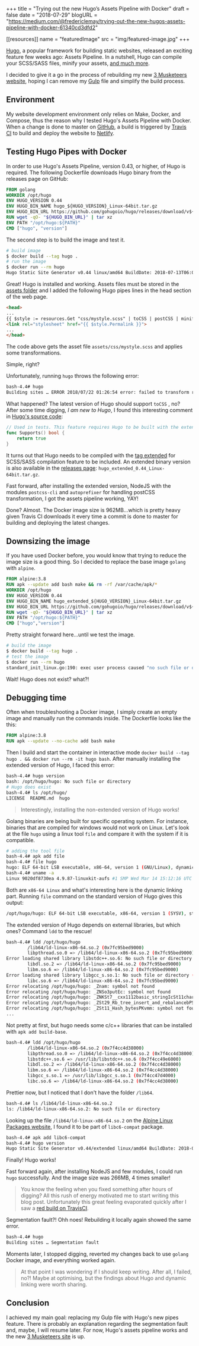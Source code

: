 +++
title = "Trying out the new Hugo’s Assets Pipeline with Docker"
draft = false
date = "2018-07-29"
blogURL = "https://medium.com/@fredericlemay/trying-out-the-new-hugos-assets-pipeline-with-docker-61340cd3dfd2"

[[resources]]
  name = "featuredImage"
  src = "img/featured-image.jpg"
+++

[Hugo][linkHugo], a popular framework for building static websites, released an exciting feature few weeks ago: Assets Pipeline. In a nutshell, Hugo can compile your SCSS/SASS files, minify your assets, [and much more][linkHugoReleaseNotes].

I decided to give it a go in the process of rebuilding my new [3 Musketeers website][link3musketeers], hoping I can remove my [Gulp][linkGulp] file and simplify the build process.

<!--more-->

## Environment

My website development environment only relies on Make, Docker, and Compose, thus the reason why I tested Hugo's Assets Pipeline with Docker. When a change is done to master on [GitHub][link3musketeersGitHub], a build is triggered by [Travis CI][link3musketeersTravisCI] to build and deploy the website to [Netlify][linkNetlify].

## Testing Hugo Pipes with Docker

In order to use Hugo's Assets Pipeline, version 0.43, or higher, of Hugo is required. The following Dockerfile downloads Hugo binary from the releases page on GitHub:

```Dockerfile
FROM golang
WORKDIR /opt/hugo
ENV HUGO_VERSION 0.44
ENV HUGO_BIN_NAME hugo_${HUGO_VERSION}_Linux-64bit.tar.gz
ENV HUGO_BIN_URL https://github.com/gohugoio/hugo/releases/download/v${HUGO_VERSION}/${HUGO_BIN_NAME}
RUN wget -qO- "${HUGO_BIN_URL}" | tar xz
ENV PATH "/opt/hugo:${PATH}"
CMD ["hugo", "version"]
```

The second step is to build the image and test it.

```bash
# build image
$ docker build --tag hugo .
# run the image
$ docker run --rm hugo
Hugo Static Site Generator v0.44 linux/amd64 BuildDate: 2018-07-13T06:03:11Z
```

Great! Hugo is installed and working. Assets files must be stored in the [assets folder][linkHugoAssetDirectory] and I added the following Hugo pipes lines in the head section of the web page.

```html
<head>
...
{{ $style := resources.Get "css/mystyle.scss" | toCSS | postCSS | minify | fingerprint }}
<link rel="stylesheet" href="{{ $style.Permalink }}">
...
</head>
```

The code above gets the asset file `assets/css/mystyle.scss` and applies some transformations.

Simple, right?

Unfortunately, running `hugo` throws the following error:

```bash
bash-4.4# hugo
Building sites … ERROR 2018/07/22 01:26:54 error: failed to transform resource: TOCSS:failed to transform "css/mystyle.scss" (text/x-scss): this feature is not available inyour current Hugo version
```

What happened? The latest version of Hugo should support `toCSS` , no? After some time digging, _I am new to Hugo_, I found this interesting comment in [Hugo's source code][linkHugoToCSS]:

```go
// Used in tests. This feature requires Hugo to be built with the extended tag.
func Supports() bool {
    return true
}
```

It turns out that Hugo needs to be compiled with the [tag extended][linkHugoDiscourse] for SCSS/SASS compilation feature to be included. An extended binary version is also available in the [releases page][linkHugoRelease]: `hugo_extended_0.44_Linux-64bit.tar.gz`.

Fast forward, after installing the extended version, NodeJS with the modules `postcss-cli` and `autoprefixer` for handling postCSS transformation, I got the assets pipeline working, YAY!

Done? Almost. The Docker image size is 962MB…which is pretty heavy given Travis CI downloads it every time a commit is done to master for building and deploying the latest changes.

## Downsizing the image

If you have used Docker before, you would know that trying to reduce the image size is a good thing. So I decided to replace the base image `golang` with `alpine`.

```Dockerfile
FROM alpine:3.8
RUN apk --update add bash make && rm -rf /var/cache/apk/*
WORKDIR /opt/hugo
ENV HUGO_VERSION 0.44
ENV HUGO_BIN_NAME hugo_extended_${HUGO_VERSION}_Linux-64bit.tar.gz
ENV HUGO_BIN_URL https://github.com/gohugoio/hugo/releases/download/v${HUGO_VERSION}/${HUGO_BIN_NAME}
RUN wget -qO- "${HUGO_BIN_URL}" | tar xz
ENV PATH "/opt/hugo:${PATH}"
CMD ["hugo","version"]
```

Pretty straight forward here…until we test the image.

```bash
# build the image
$ docker build --tag hugo .
# test the image
$ docker run --rm hugo
standard_init_linux.go:190: exec user process caused "no such file or directory"
```

Wait! Hugo does not exist? what?!

## Debugging time

Often when troubleshooting a Docker image, I simply create an empty image and manually run the commands inside. The Dockerfile looks like the this:

```Dockerfile
FROM alpine:3.8
RUN apk --update --no-cache add bash make
```

Then I build and start the container in interactive mode `docker build --tag hugo . && docker run --rm -it hugo bash`. After manually installing the extended version of Hugo, I faced this error:

```bash
bash-4.4# hugo version
bash: /opt/hugo/hugo: No such file or directory
# Hugo does exist
bash-4.4# ls /opt/hugo/
LICENSE  README.md  hugo
```

> Interestingly, installing the non-extended version of Hugo works!

Golang binaries are being built for specific operating system. For instance, binaries that are compiled for windows would not work on Linux. Let's look at the file `hugo` using a linux tool `file` and compare it with the system if it is compatible.

```bash
# adding the tool file
bash-4.4# apk add file
bash-4.4# file hugo
hugo: ELF 64-bit LSB executable, x86-64, version 1 (GNU/Linux), dynamically linked, interpreter /lib64/ld-linux-x86-64.so.2, for GNU/Linux 2.6.32, BuildID[sha1]=7621f50844b0494c9fa7846a9e1366892aacf6c8, stripped
bash-4.4# uname -a
Linux 9020df8730ea 4.9.87-linuxkit-aufs #1 SMP Wed Mar 14 15:12:16 UTC 2018 x86_64 Linux
```

Both are `x86-64 Linux` and what's interesting here is the dynamic linking part. Running `file` command on the standard version of Hugo gives this output:

```bash
/opt/hugo/hugo: ELF 64-bit LSB executable, x86-64, version 1 (SYSV), statically linked, stripped
```

The extended version of Hugo depends on external libraries, but which ones? Command `ldd` to the rescue!

```bash
bash-4.4# ldd /opt/hugo/hugo
        /lib64/ld-linux-x86-64.so.2 (0x7fc95bed9000)
        libpthread.so.0 => /lib64/ld-linux-x86-64.so.2 (0x7fc95bed9000)
Error loading shared library libstdc++.so.6: No such file or directory (needed by /opt/hugo/hugo)
        libdl.so.2 => /lib64/ld-linux-x86-64.so.2 (0x7fc95bed9000)
        libm.so.6 => /lib64/ld-linux-x86-64.so.2 (0x7fc95bed9000)
Error loading shared library libgcc_s.so.1: No such file or directory (needed by /opt/hugo/hugo)
        libc.so.6 => /lib64/ld-linux-x86-64.so.2 (0x7fc95bed9000)
Error relocating /opt/hugo/hugo: _Znam: symbol not found
Error relocating /opt/hugo/hugo: _ZNSo3putEc: symbol not found
Error relocating /opt/hugo/hugo: _ZNKSt7__cxx1112basic_stringIcSt11char_traitsIcESaIcEE7compareERKS4_: symbol not found
Error relocating /opt/hugo/hugo: _ZSt29_Rb_tree_insert_and_rebalancebPSt18_Rb_tree_node_baseS0_RS_: symbol not found
Error relocating /opt/hugo/hugo: _ZSt11_Hash_bytesPKvmm: symbol not found
...
```

Not pretty at first, but hugo needs some c/c++ libraries that can be installed with `apk add build-base`.

```bash
bash-4.4# ldd /opt/hugo/hugo
        /lib64/ld-linux-x86-64.so.2 (0x7f4cc4d38000)
        libpthread.so.0 => /lib64/ld-linux-x86-64.so.2 (0x7f4cc4d38000)
        libstdc++.so.6 => /usr/lib/libstdc++.so.6 (0x7f4cc49e6000)
        libdl.so.2 => /lib64/ld-linux-x86-64.so.2 (0x7f4cc4d38000)
        libm.so.6 => /lib64/ld-linux-x86-64.so.2 (0x7f4cc4d38000)
        libgcc_s.so.1 => /usr/lib/libgcc_s.so.1 (0x7f4cc47d4000)
        libc.so.6 => /lib64/ld-linux-x86-64.so.2 (0x7f4cc4d38000)
```

Prettier now, but I noticed that I don't have the folder `/lib64`.

```bash
bash-4.4# ls /lib64/ld-linux-x86-64.so.2
ls: /lib64/ld-linux-x86-64.so.2: No such file or directory
```

Looking up the file `/lib64/ld-linux-x86-64.so.2` on the [Alpine Linux Packages website][linkAlpinePackages], I found it to be part of `libc6-compat` package.

```bash
bash-4.4# apk add libc6-compat
bash-4.4# hugo version
Hugo Static Site Generator v0.44/extended linux/amd64 BuildDate: 2018-07-13T06:27:00Z
```

Finally! Hugo works!

Fast forward again, after installing NodeJS and few modules, I could run `hugo` successfully. And the image size was 266MB, 4 times smaller!

> You know the feeling when you fixed something after hours of digging? All this rush of energy motivated me to start writing this blog post.
> Unfortunately this great feeling evaporated quickly after I saw a [red build on TravisCI][link3musketeersTravisCIBuildFailed].

Segmentation fault?! Ohh noes! Rebuilding it locally again showed the same error.

```bash
bash-4.4# hugo
Building sites … Segmentation fault
```

Moments later, I stopped digging, reverted my changes back to use `golang` Docker image, and everything worked again.

> At that point I was wondering if I should keep writing. After all, I failed, no?! Maybe at optimising, but the findings about Hugo and dynamic linking were worth sharing.

## Conclusion

I achieved my main goal: replacing my Gulp file with Hugo's new pipes feature. There is probably an explanation regarding the segmentation fault and, maybe, I will resume later. For now, Hugo's assets pipeline works and the new [3 Musketeers site][link3musketeers] is up.

[linkHugo]: https//gohugo.io
[linkHugoReleaseNotes]: https://gohugo.io/news/0.43-relnotes/
[link3musketeers]: https://3musketeers.io
[linkGulp]: https://gulpjs.com/
[link3musketeersGitHub]: https://github.com/flemay/3musketeers
[link3musketeersTravisCI]: https://travis-ci.org/flemay/3musketeers
[linkNetlify]: https://www.netlify.com
[linkHugoAssetDirectory]: https://gohugo.io/hugo-pipes/introduction/#asset-directory
[linkHugoToCSS]: https://github.com/gohugoio/hugo/blob/166483fe1227b0c59c6b4d88cfdfaf7d7b0d79c5/resource/tocss/scss/tocss.go#L33
[linkHugoDiscourse]:https://discourse.gohugo.io/t/hugo-0-43-released/12814
[linkHugoRelease]: https://github.com/gohugoio/hugo/releases
[linkAlpinePackages]: https://pkgs.alpinelinux.org/contents?file=ld-linux-x86-64.so.2&path=&name=&branch=&repo=&arch=
[link3musketeersTravisCIBuildFailed]: https://travis-ci.org/flemay/3musketeers/builds/406601928